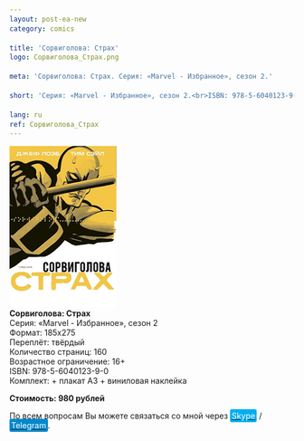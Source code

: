 ```yaml
---
layout: post-ea-new
category: comics

title: 'Сорвиголова: Страх'
logo: Сорвиголова_Страх.png

meta: 'Сорвиголова: Страх. Серия: «Marvel - Избранное», сезон 2.'

short: 'Серия: «Marvel - Избранное», сезон 2.<br>ISBN: 978-5-6040123-9-0<br>Комплект: + плакат А3 + виниловая наклейка'

lang: ru
ref: Сорвиголова_Страх
---
```


<a data-fancybox="gallery" href="/img/comics/Сорвиголова_Страх.png"><img src="/img/comics/Сорвиголова_Страх.png" alt=""></a>  
**Сорвиголова: Страх**  
Серия: «Marvel - Избранное», сезон 2  
Формат: 185х275  
Переплёт: твёрдый  
Количество страниц: 160  
Возрастное ограничение: 16+  
ISBN: 978-5-6040123-9-0  
Комплект: + плакат А3 + виниловая наклейка

**Стоимость: 980 рублей**

По всем вопросам Вы можете связаться со мной через <a href="skype:chutkoy89?call" target="_blank"><span style="background-color:#00aff0; color:white; padding:3px; border-radius: 3px">Skype</span></a> / <a href="https://t.me/chutkoy" target="_blank"><span style="background-color:#0088cc; color:white; padding:3px; border-radius: 3px">Telegram</span></a>.
